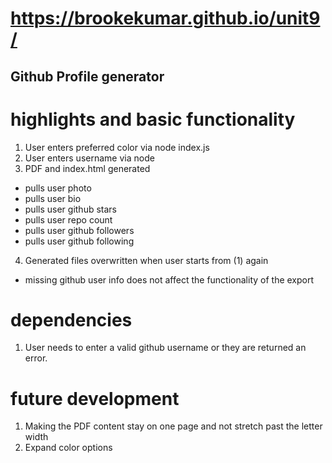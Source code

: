  # https://brookekumar.github.io/unit9/

## Github Profile generator 

# highlights and basic functionality 

1. User enters preferred color via node index.js 
2. User enters username via node 
3. PDF and index.html generated

* pulls user photo 
* pulls user bio
* pulls user github stars
* pulls user repo count
* pulls user github followers
* pulls user github following
 
4. Generated files overwritten when user starts from (1) again

- missing github user info does not affect the functionality of the export

# dependencies 

1. User needs to enter a valid github username or they are returned an error. 

# future development 

1. Making the PDF content stay on one page and not stretch past the letter width 
2. Expand color options

